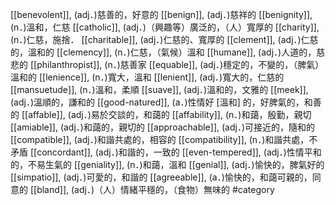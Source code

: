 [[benevolent]], (adj．)慈善的，好意的 
[[benign]], (adj．)慈祥的 
[[benignity]], (n．)溫和，仁慈 
[[catholic]], (adj．)（興趣等）廣泛的，（人）寬厚的 
[[charity]], (n．)仁慈，施捨． 
[[charitable]], (adj．)仁慈的、寬厚的 
[[clement]], (adj．)仁慈的，溫和的 
[[clemency]], (n．)仁慈，（氣候）溫和 
[[humane]], (adj．)人道的，慈悲的 
[[philanthropist]], (n．)慈善家 
[[equable]], (adj．)穩定的，不變的，（脾氣）溫和的 
[[lenience]], (n．)寬大，溫和 
[[lenient]], (adj．)寬大的，仁慈的 
[[mansuetude]], (n．)溫和，柔順 
[[suave]], (adj．)溫和的，文雅的 
[[meek]], (adj．)溫順的，謙和的 
[[good-natured]], (a．)性情好 [溫和] 的，好脾氣的，和善的 
[[affable]], (adj．)易於交談的，和藹的 
[[affability]], (n．)和藹，殷勤，親切 
[[amiable]], (adj．)和藹的，親切的 
[[approachable]], (adj．)可接近的，隨和的 
[[compatible]], (adj．)和諧共處的，相容的 
[[compatibility]], (n．)和諧共處，不矛盾 
[[concordant]], (adj．)和諧的，一致的 
[[even-tempered]], (adj．)性情平和的，不易生氣的 
[[geniality]], (n．)和藹，溫和 
[[genial]], (adj．)愉快的，脾氣好的 
[[simpatio]], (adj．)可愛的，和諧的 
[[agreeable]], (a．)愉快的，和藹可親的，同意的 
[[bland]], (adj．)（人）情緒平穩的，（食物）無味的 
#category
